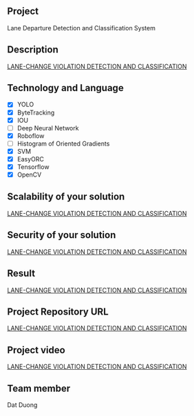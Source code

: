 ## Project
Lane Departure Detection and Classification System
## Description
[LANE-CHANGE VIOLATION DETECTION AND CLASSIFICATION](https://docs.google.com/document/d/13fqNm8cKUnYmPUtTaj5asVClae_tHlb1v29Bxq1QXCM/edit?tab=t.0)
## Technology and Language
- [x] YOLO
- [x] ByteTracking
- [x] IOU
- [ ] Deep Neural Network
- [x] Roboflow
- [ ] Histogram of Oriented Gradients
- [x] SVM
- [x] EasyORC
- [x] Tensorflow
- [x] OpenCV
## Scalability of your solution
[LANE-CHANGE VIOLATION DETECTION AND CLASSIFICATION](https://docs.google.com/document/d/13fqNm8cKUnYmPUtTaj5asVClae_tHlb1v29Bxq1QXCM/edit?tab=t.0)
## Security of your solution
[LANE-CHANGE VIOLATION DETECTION AND CLASSIFICATION](https://docs.google.com/document/d/13fqNm8cKUnYmPUtTaj5asVClae_tHlb1v29Bxq1QXCM/edit?tab=t.0)
## Result
[LANE-CHANGE VIOLATION DETECTION AND CLASSIFICATION](https://docs.google.com/document/d/13fqNm8cKUnYmPUtTaj5asVClae_tHlb1v29Bxq1QXCM/edit?tab=t.0)
## Project Repository URL
[LANE-CHANGE VIOLATION DETECTION AND CLASSIFICATION](https://github.com/Datcutebear/Car-Error-Detection)
## Project video
[LANE-CHANGE VIOLATION DETECTION AND CLASSIFICATION](https://drive.google.com/drive/folders/1NkcKjXi1jQoAHQRNC1NGRT1BX4phYqUh?hl=vi)
## Team member
Dat Duong
